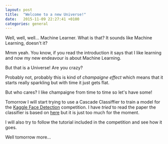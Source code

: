 ```yaml
---
layout: post
title:  "Welcome to a new Universe!"
date:   2015-11-09 22:27:41 +0100
categories: general
---
```

Well, well, well... Machine Learner. What is that? It sounds like Machine Learning, doesn't it? 

Mmm yeah. You know, if you read the introduction it says that I like learning and now my new endeavour is about Machine Learning.

But that is a Universe! Are you crazy?

Probably not, probably this is kind of *champaigne effect* which means that it starts
really sparkling but with time it just gets flat.

But who cares? I like champaigne from time to time so let's have some!

Tomorrow I will start trying to use a Cascade Classiffier to train a model for the
[Kaggle Face Detection][face] competition. I have *tried* to read the paper the
classifier is based on [here][viola] but it is just too much for the moment.

I will also try to follow the tutorial included in the competition and see how it
goes.

Well tomorrow more...

[viola]: http://www.vision.caltech.edu/html-files/EE148-2005-Spring/pprs/viola04ijcv.pdf
[kaggle]: http://www.kaggle.com
[face]: https://www.kaggle.com/c/facial-keypoints-detection